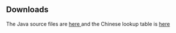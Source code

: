 
##  Downloads 


The Java source files are [ here ](java/all.zip) and the Chinese lookup table
      is [ here ](java/pinyinmap.txt) 
